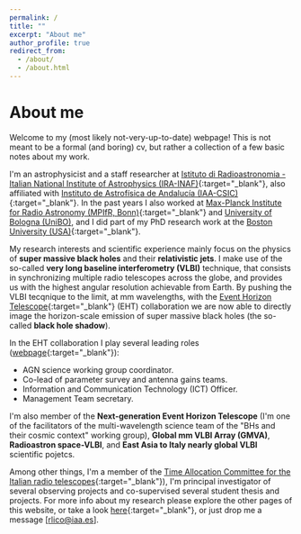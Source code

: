 ```yaml
---
permalink: /
title: ""
excerpt: "About me"
author_profile: true
redirect_from: 
  - /about/
  - /about.html
---
```


<!---
![text](files/M87_pol.jpg)

<p align="center">
<img src="files/M87_pol.jpg" alt="drawing" width="200"/>
</p>
-->

# About me

Welcome to my (most likely not-very-up-to-date) webpage! This is not meant to be a formal (and boring) cv, but rather a collection of a few basic notes about my work. 

I'm an astrophysicist and a staff researcher at [Istituto di Radioastronomia - Italian National Institute of Astrophysics (IRA-INAF)](http://info.ira.inaf.it/en/){:target="\_blank"}, also affiliated with 
[Instituto de Astrofísica de Andalucía (IAA-CSIC)](http://www.iaa.csic.es){:target="\_blank"}. In the past years I also worked at [Max-Planck Institute for Radio Astronomy (MPIfR, Bonn)](https://www.mpifr-bonn.mpg.de/2169/en){:target="\_blank"} and [University of Bologna (UniBO)](https://www.unibo.it/it}{:target="\_blank"), and I did part of my PhD research work at the [Boston University (USA)](https://www.bu.edu/){:target="\_blank"}. 

My research interests and scientific experience mainly focus on the physics of **super massive black holes** and their **relativistic jets**. I make use of the so-called **very long baseline interferometry (VLBI)** technique, that consists in synchronizing multiple radio telescopes across the globe, and provides us with the highest angular resolution achievable from Earth. By pushing the VLBI tecqnique to the limit, at mm wavelengths, with the [Event Horizon Telescope](https://eventhorizontelescope.org/){:target="\_blank"} (EHT) collaboration we are now able to directly image the horizon-scale emission of super massive black holes (the so-called **black hole shadow**). 


In the EHT collaboration I play several leading roles ([webpage](https://eventhorizontelescope.org/organization){:target="\_blank"}): 
- AGN science working group coordinator. 
- Co-lead of parameter survey and antenna gains teams. 
- Information and Communication Technology (ICT) Officer.
- Management Team secretary.

I'm also member of the **Next-generation Event Horizon Telescope** (I'm one of the facilitators of the multi-wavelength science team of the "BHs and their cosmic context" working group), **Global mm VLBI Array (GMVA)**, **Radioastron space-VLBI**, and **East Asia to Italy nearly global VLBI** scientific pojetcs.

Among other things, I'm a member of the [Time Allocation Committee for the Italian radio telescopes](https://www.radiotelescopes.inaf.it/tac.html){:target="\_blank"}), I'm principal investigator of several observing projects and co-supervised several student thesis and projects. For more info about my research please explore the other pages of this website, or take a look [here](http://vlbigroup.iaa.es/){:target="\_blank"}, or just drop me a message [rlico@iaa.es].



